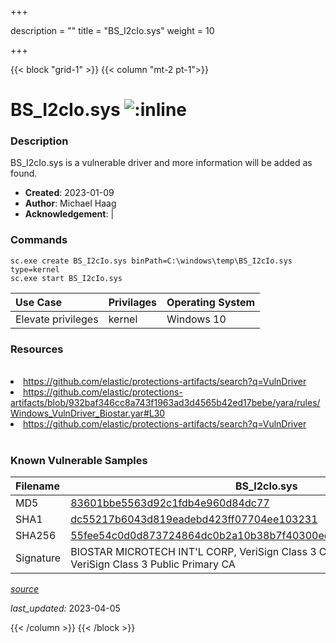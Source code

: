 +++

description = ""
title = "BS_I2cIo.sys"
weight = 10

+++


{{< block "grid-1" >}}
{{< column "mt-2 pt-1">}}


# BS_I2cIo.sys ![:inline](/images/twitter_verified.png) 


### Description

BS_I2cIo.sys is a vulnerable driver and more information will be added as found.

- **Created**: 2023-01-09
- **Author**: Michael Haag
- **Acknowledgement**:  | [](https://twitter.com/)

### Commands

```
sc.exe create BS_I2cIo.sys binPath=C:\windows\temp\BS_I2cIo.sys type=kernel
sc.exe start BS_I2cIo.sys
```

| Use Case | Privilages | Operating System | 
|:---- | ---- | ---- |
| Elevate privileges | kernel | Windows 10 |

### Resources
<br>
<li><a href=" https://github.com/elastic/protections-artifacts/search?q=VulnDriver"> https://github.com/elastic/protections-artifacts/search?q=VulnDriver</a></li>
<li><a href="https://github.com/elastic/protections-artifacts/blob/932baf346cc8a743f1963ad3d4565b42ed17bebe/yara/rules/Windows_VulnDriver_Biostar.yar#L30">https://github.com/elastic/protections-artifacts/blob/932baf346cc8a743f1963ad3d4565b42ed17bebe/yara/rules/Windows_VulnDriver_Biostar.yar#L30</a></li>
<li><a href="https://github.com/elastic/protections-artifacts/search?q=VulnDriver">https://github.com/elastic/protections-artifacts/search?q=VulnDriver</a></li>
<br>

### Known Vulnerable Samples

| Filename | BS_I2cIo.sys |
|:---- | ---- | 
| MD5 | <a href="https://www.virustotal.com/gui/file/83601bbe5563d92c1fdb4e960d84dc77">83601bbe5563d92c1fdb4e960d84dc77</a> |
| SHA1 | <a href="https://www.virustotal.com/gui/file/dc55217b6043d819eadebd423ff07704ee103231">dc55217b6043d819eadebd423ff07704ee103231</a> |
| SHA256 | <a href="https://www.virustotal.com/gui/file/55fee54c0d0d873724864dc0b2a10b38b7f40300ee9cae4d9baaf8a202c4049a">55fee54c0d0d873724864dc0b2a10b38b7f40300ee9cae4d9baaf8a202c4049a</a> |
| Signature | BIOSTAR MICROTECH INT&#39;L CORP, VeriSign Class 3 Code Signing 2004 CA, VeriSign Class 3 Public Primary CA   |


[*source*](https://github.com/magicsword-io/LOLDrivers/tree/main/yaml/bs_i2cio.sys.yml)

*last_updated:* 2023-04-05








{{< /column >}}
{{< /block >}}
